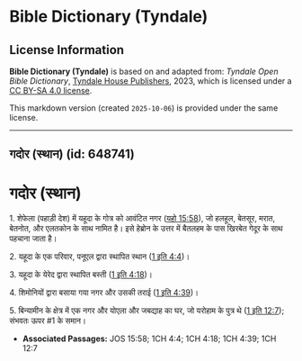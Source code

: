 # Bible Dictionary (Tyndale)

## License Information

**Bible Dictionary (Tyndale)** is based on and adapted from: _Tyndale Open Bible Dictionary_, [Tyndale House Publishers](https://tyndaleopenresources.com/), 2023, which is licensed under a [CC BY-SA 4.0 license](https://creativecommons.org/licenses/by-sa/4.0/legalcode.en).

This markdown version (created `2025-10-06`) is provided under the same license.



--------------------------------

## गदोर (स्थान) (id: 648741)

गदोर (स्थान)
============

1\. शेफेला (पहाड़ी देश) में यहूदा के गोत्र को आवंटित नगर ([यहो 15:58](https://ref.ly/Josh15:58)), जो हलहूल, बेतसूर, मरात, बेतनोत, और एलतकोन के साथ नामित है। इसे हेब्रोन के उत्तर में बैतलहम के पास खिरबेत गेदूर के साथ पहचाना जाता है।

2\. यहूदा के एक परिवार, पनूएल द्वारा स्थापित स्थान ([1 इति 4:4](https://ref.ly/1Chr4:4))।

3\. यहूदा के येरेद द्वारा स्थापित बस्ती ([1 इति 4:18](https://ref.ly/1Chr4:18))।

4\. शिमोनियों द्वारा बसाया गया नगर और उसकी तराई ([1 इति 4:39](https://ref.ly/1Chr4:39))।

5\. बिन्यामीन के क्षेत्र में एक नगर और योएला और जबद्याह का घर, जो यरोहाम के पुत्र थे ([1 इति 12:7](https://ref.ly/1Chr12:7)); संभवतः ऊपर \#1 के समान।

* **Associated Passages:** JOS 15:58; 1CH 4:4; 1CH 4:18; 1CH 4:39; 1CH 12:7

